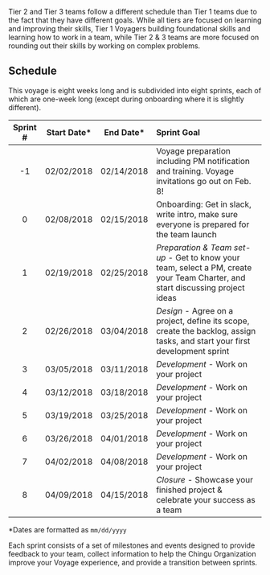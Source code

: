 Tier 2 and Tier 3 teams follow a different schedule than Tier 1 teams due to the fact that they have different goals. While all tiers are focused on learning and improving their skills, Tier 1 Voyagers building foundational skills and learning how to work in a team, while Tier 2 & 3 teams are more
focused on rounding out their skills by working on complex problems.

## Schedule

This voyage is eight weeks long and is subdivided into eight sprints, each of which are one-week long (except during onboarding where it is slightly different). 

| Sprint # | Start Date* |  End Date* | Sprint Goal                              |
|:--------:|:----------:|:----------:|:-----------------------------------------|
|    -1    | 02/02/2018 | 02/14/2018 | Voyage preparation including PM notification and training. Voyage invitations go out on Feb. 8!  |
|    0     | 02/08/2018 | 02/15/2018 | Onboarding: Get in slack, write intro, make sure everyone is prepared for the team launch              |
|    1     | 02/19/2018 | 02/25/2018 | *_Preparation & Team set-up_* - Get to know your team, select a PM, create your Team Charter, and start discussing project ideas |
|    2     | 02/26/2018 | 03/04/2018 | *_Design_* - Agree on a project, define its scope, create the backlog, assign tasks, and start your first development sprint |
|    3     | 03/05/2018 | 03/11/2018 | *_Development_* - Work on your project       |
|    4     | 03/12/2018 | 03/18/2018 | *_Development_* - Work on your project       |
|    5     | 03/19/2018 | 03/25/2018 | *_Development_* - Work on your project       |
|    6     | 03/26/2018 | 04/01/2018 | *_Development_* - Work on your project       |
|    7     | 04/02/2018 | 04/08/2018 | *_Development_* - Work on your project       |
|    8     | 04/09/2018 | 04/15/2018 | *_Closure_* - Showcase your finished project & celebrate your success as a team |

*Dates are formatted as `mm/dd/yyyy`

Each sprint consists of a set of milestones and events designed to provide feedback to your team, collect information to help the Chingu Organization improve your Voyage experience, and provide a transition between sprints.